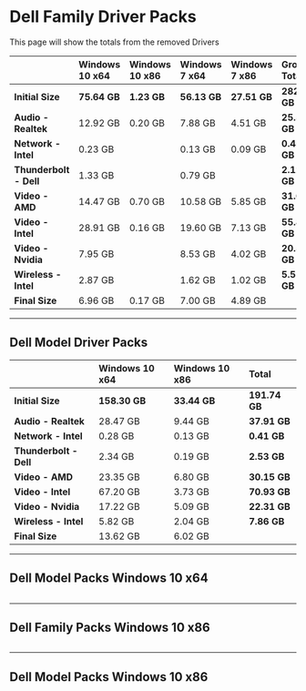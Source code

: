 # Dell Family Driver Packs

This page will show the totals from the removed Drivers

|  | **Windows 10 x64** | **Windows 10 x86** | **Windows 7 x64** | **Windows 7 x86** | **Group Totals** |
| :--- | :--- | :--- | :--- | :--- | :--- |
| **Initial Size** | **75.64 GB** | **1.23 GB** | **56.13 GB** | **27.51 GB** | **282.28 GB** |
| **Audio - Realtek** | 12.92 GB | 0.20 GB | 7.88 GB | 4.51 GB | **25.51 GB** |
| **Network - Intel** | 0.23 GB |  | 0.13 GB | 0.09 GB | **0.45 GB** |
| **Thunderbolt - Dell** | 1.33 GB |  | 0.79 GB |  | **2.12 GB** |
| **Video - AMD** | 14.47 GB | 0.70 GB | 10.58 GB | 5.85 GB | **31.60 GB** |
| **Video - Intel** | 28.91 GB | 0.16 GB | 19.60 GB | 7.13 GB | **55.80 GB** |
| **Video - Nvidia** | 7.95 GB |  | 8.53 GB | 4.02 GB | **20.50 GB** |
| **Wireless - Intel** | 2.87 GB |  | 1.62 GB | 1.02 GB | **5.51 GB** |
| **Final  Size** | 6.96 GB | 0.17 GB | 7.00 GB | 4.89 GB |  |

---

## Dell Model Driver Packs

|  | **Windows 10 x64** | **Windows 10 x86** | **Total** |
| :--- | :--- | :--- | :--- |
| **Initial Size** | **158.30 GB** | **33.44 GB** | **191.74 GB** |
| **Audio - Realtek** | 28.47 GB | 9.44 GB | **37.91 GB** |
| **Network - Intel** | 0.28 GB | 0.13 GB | **0.41 GB** |
| **Thunderbolt - Dell** | 2.34 GB | 0.19 GB | **2.53 GB** |
| **Video - AMD** | 23.35 GB | 6.80 GB | **30.15 GB** |
| **Video - Intel** | 67.20 GB | 3.73 GB | **70.93 GB** |
| **Video - Nvidia** | 17.22 GB | 5.09 GB | **22.31 GB** |
| **Wireless - Intel** | 5.82 GB | 2.04 GB | **7.86 GB** |
| **Final Size** | 13.62 GB | 6.02 GB |  |

---

## Dell Model Packs Windows 10 x64

```

```

---

## Dell Family Packs Windows 10 x86

```

```

---

## Dell Model Packs Windows 10 x86

```

```



